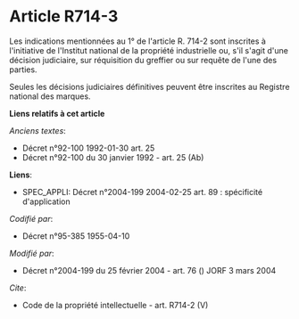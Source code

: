 # Article R714-3

Les indications mentionnées au 1° de l'article R. 714-2 sont inscrites à l'initiative de l'Institut national de la propriété
industrielle ou, s'il s'agit d'une décision judiciaire, sur réquisition du greffier ou sur requête de l'une des parties. 

Seules les décisions judiciaires définitives peuvent être inscrites au Registre national des marques.

**Liens relatifs à cet article**

_Anciens textes_:

  - Décret n°92-100 1992-01-30 art. 25
  - Décret n°92-100 du 30 janvier 1992 - art. 25 (Ab)

**Liens**:

  - SPEC_APPLI: Décret n°2004-199 2004-02-25 art. 89 : spécificité d'application

_Codifié par_:

  - Décret n°95-385 1955-04-10

_Modifié par_:

  - Décret n°2004-199 du 25 février 2004 - art. 76 () JORF 3 mars 2004

_Cite_:

  - Code de la propriété intellectuelle - art. R714-2 (V)
